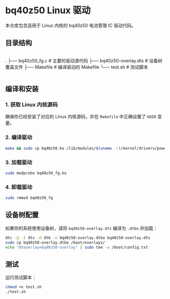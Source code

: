 # bq40z50 Linux 驱动

本仓库包含适用于 Linux 内核的 bq40z50 电池管理 IC 驱动代码。

## 目录结构
```
```
.
├── bq40z50_fg.c        # 主要的驱动源代码
├── bq40z50-overlay.dts # 设备树覆盖文件
├── Makefile            # 编译驱动的 Makefile
└── test.sh             # 测试脚本
```
```

## 编译和安装
### 1. 获取 Linux 内核源码
确保你已经安装了对应的 Linux 内核源码，并在 `Makefile` 中正确设置了 `KDIR` 变量。

### 2. 编译驱动
```sh
make && sudo cp bq40z50.ko /lib/modules/$(uname -r)/kernel/drivers/power/ && sudo depmod
```

### 3. 加载驱动
```sh
sudo modprobe bq40z50_fg.ko
```

### 4. 卸载驱动
```sh
sudo rmmod bq40z50_fg
```

## 设备树配置
如果你的系统使用设备树，请将 `bq40z50-overlay.dts` 编译为 `.dtbo` 并加载：

```sh
dtc -@ -I dts -O dtb -o bq40z50-overlay.dtbo bq40z50-overlay.dts
sudo cp bq40z50-overlay.dtbo /boot/overlays/
echo "dtoverlay=bq40z50-overlay" | sudo tee -a /boot/config.txt
```

## 测试
运行测试脚本：
```sh
chmod +x test.sh
./test.sh
```